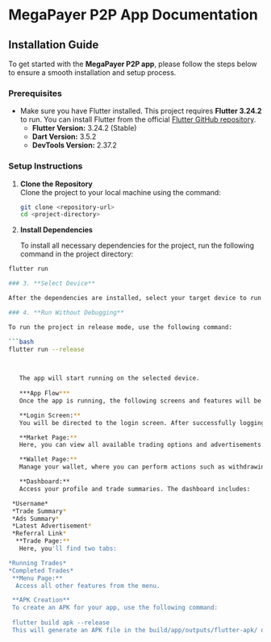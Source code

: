 # MegaPayer P2P App Documentation

## Installation Guide

To get started with the **MegaPayer P2P app**, please follow the steps below to ensure a smooth installation and setup process.

### Prerequisites

- Make sure you have Flutter installed. This project requires **Flutter 3.24.2** to run. You can install Flutter from the official [Flutter GitHub repository](https://github.com/flutter/flutter.git).
  - **Flutter Version:** 3.24.2 (Stable)
  - **Dart Version:** 3.5.2
  - **DevTools Version:** 2.37.2

### Setup Instructions

1. **Clone the Repository**  
  Clone the project to your local machine using the command:
   ```bash
   git clone <repository-url>
   cd <project-directory>
2. **Install Dependencies**

   To install all necessary dependencies for the project, run the following command in the project directory:

```bash
flutter run

### 3. **Select Device**

After the dependencies are installed, select your target device to run the app.

### 4. **Run Without Debugging**

To run the project in release mode, use the following command:

```bash
flutter run --release


   
   The app will start running on the selected device.
   
   ***App Flow***
   Once the app is running, the following screens and features will be available:

   **Login Screen:**
   You will be directed to the login screen. After successfully logging in, you will be redirected to the market page.

   **Market Page:**
   Here, you can view all available trading options and advertisements.

   **Wallet Page:**
   Manage your wallet, where you can perform actions such as withdrawing and depositing funds.

   **Dashboard:**
   Access your profile and trade summaries. The dashboard includes:

 *Username*
 *Trade Summary*
 *Ads Summary*
 *Latest Advertisement*
 *Referral Link*
  **Trade Page:**
   Here, you'll find two tabs:

*Running Trades*
*Completed Trades*
 **Menu Page:**
  Access all other features from the menu.

 **APK Creation**
 To create an APK for your app, use the following command:
 
 flutter build apk --release
 This will generate an APK file in the build/app/outputs/flutter-apk/ directory.




